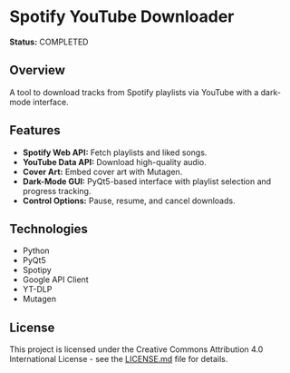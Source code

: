 # Spotify YouTube Downloader

**Status:** COMPLETED

## Overview

A tool to download tracks from Spotify playlists via YouTube with a dark-mode interface.

## Features

- **Spotify Web API:** Fetch playlists and liked songs.
- **YouTube Data API:** Download high-quality audio.
- **Cover Art:** Embed cover art with Mutagen.
- **Dark-Mode GUI:** PyQt5-based interface with playlist selection and progress tracking.
- **Control Options:** Pause, resume, and cancel downloads.

## Technologies

- Python
- PyQt5
- Spotipy
- Google API Client
- YT-DLP
- Mutagen

## License

This project is licensed under the Creative Commons Attribution 4.0 International License - see the [LICENSE.md](/LICENSE.md) file for details.
